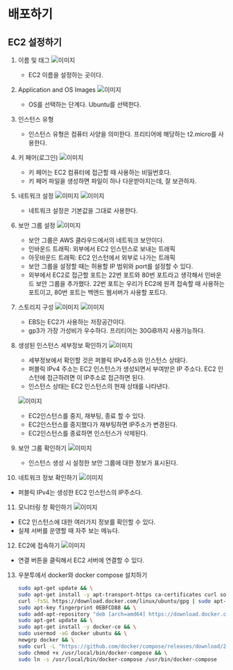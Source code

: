 # 배포하기

## EC2 설정하기
1. 이름 및 태그
   ![이미지](../images/3/3-1.png)

   - EC2 이름을 설정하는 곳이다.

2. Application and OS Images
   ![이미지](../images/3/3-2.png)

   - OS를 선택하는 단계다. Ubuntu를 선택한다.

3. 인스턴스 유형
   - 인스턴스 유형은 컴퓨터 사양을 의미한다. 프리티어에 해당하는 t2.micro를 사용한다.

4. 키 페어(로그인)
   ![이미지](../images/3/3-3.png)

   - 키 페어는 EC2 컴퓨터에 접근할 때 사용하는 비밀번호다.
   - 키 페어 파일을 생성하면 파일이 하나 다운받아지는데, 잘 보관하자.
  
5. 네트워크 설정
   ![이미지](../images/3/3-4.png)
   ![이미지](../images/3/3-5.png)

   - 네트워크 설정은 기본값을 그대로 사용한다.
  
6. 보안 그룹 설정
   ![이미지](../images/3/3-6.png)

   - 보안 그룹은  AWS 클라우드에서의 네트워크 보안이다.
   - 인바운드 트래픽: 외부에서 EC2 인스턴스로 보내는 트래픽
   - 아웃바운드 트래픽: EC2 인스턴에서 외부로 나가는 트래픽
   - 보안 그룹을 설정할 때는 허용할 IP 범위와 port를 설정할 수 있다.
   - 외부에서 EC2로 접근할 포트는 22번 포트와 80번 포트라고 생각해서 인바운드 보안 그룹을 추가했다. 22번 포트는 우리가 EC2에 원격 접속할 때 사용하는 포트이고, 80번 포트는 백엔드 웹서버가 사용할 포트다.
  
7. 스토리지 구성
   ![이미지](../images/3/3-7.png)
   ![이미지](../images/3/3-8.png)
   
   - EBS는 EC2가 사용하는 저장공간이다.
   - gp3가 가장 가성비가 우수하다. 프리티어는 30GiB까지 사용가능하다.
   
8. 생성된 인스턴스 세부정보 확인하기
   ![이미지](../images/3/3-9.png)
   
   - 세부정보에서 확인할 것은 퍼블릭 IPv4주소와 인스턴스 상태다.
   - 퍼블릭 IPv4 주소는 EC2 인스턴스가 생성되면서 부여받은 IP 주소다. EC2 인스턴에 접근하려면 이 IP주소로 접근하면 된다.
   - 인스턴스 상태는 EC2 인스턴스의 현재 상태를 나타낸다.

   ![이미지](../images/3/3-10.png)

   - EC2인스턴스를 중지, 재부팅, 종료 할 수 있다.
   - EC2인스턴스를 중지했다가 재부팅하면 IP주소가 변경된다.
   - EC2인스턴스를 종료하면 인스턴스가 삭제된다.
  
9. 보안 그룹 확인하기
   ![이미지](../images/3/3-11.png)

   - 인스턴스 생성 시 설정한 보안 그룹에 대한 정보가 표시된다.
  
10.  네트워크 정보 확인하기
   ![이미지](../images/3/3-12.png)
    
   - 퍼블릭 IPv4는 생성한 EC2 인스턴스의 IP주소다.

11. 모니터링 창 확인하기
   ![이미지](../images/3/3-13.png)

   - EC2 인스턴스에 대한 여러가지 정보를 확인할 수 있다.
   - 실제 서버를 운영할 때 자주 보는 메뉴다.
  
12. EC2에 접속하기
   ![이미지](../images/3/3-14.png)

   - 연결 버튼을 클릭해서 EC2 서버에 연결할 수 있다.

13. 우분투에서 docker와 docker compose 설치하기
    ```bash
    sudo apt-get update && \
    sudo apt-get install -y apt-transport-https ca-certificates curl software-properties-common && \
    curl -fsSL https://download.docker.com/linux/ubuntu/gpg | sudo apt-key add - && \
    sudo apt-key fingerprint 0EBFCD88 && \
    sudo add-apt-repository "deb [arch=amd64] https://download.docker.com/linux/ubuntu $(lsb_release -cs) stable" && \
    sudo apt-get update && \
    sudo apt-get install -y docker-ce && \
    sudo usermod -aG docker ubuntu && \
    newgrp docker && \
    sudo curl -L "https://github.com/docker/compose/releases/download/2.27.1/docker-compose-$(uname -s)-$(uname -m
    sudo chmod +x /usr/local/bin/docker-compose && \
    sudo ln -s /usr/local/bin/docker-compose /usr/bin/docker-compose
    ```